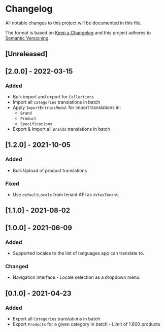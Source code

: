 # Changelog

All notable changes to this project will be documented in this file.

The format is based on [Keep a Changelog](http://keepachangelog.com/en/1.0.0/)
and this project adheres to [Semantic Versioning](http://semver.org/spec/v2.0.0.html).

## [Unreleased]

## [2.0.0] - 2022-03-15
### Added
- Bulk import and export for `Collections`
- Import all `Categories` translations in batch
- Apply `ImportEntriesModal` for import translations in:
  - `Brand`
  - `Product`
  - `Specifications`
- Export & Import all `Brands` translations in batch

## [1.2.0] - 2021-10-05
### Added
- Bulk Upload of product translations

### Fixed
- Use `defaultLocale` from tenant API as `xVtexTenant`.

## [1.1.0] - 2021-08-02

## [1.0.0] - 2021-06-09

### Added
- Supported locales to the list of languages app can translate to.

### Changed
- Navigation interface - Locale selection as a dropdown menu.

## [0.1.0] - 2021-04-23

### Added
- Export all `Categories` translations in batch
- Export `Products` for a given category in batch - Limit of 1.600 products
